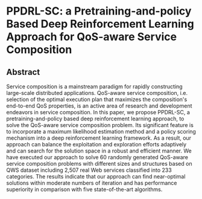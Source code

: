 # PPDRL-SC: a Pretraining-and-policy Based Deep Reinforcement Learning Approach for QoS-aware Service Composition

## Abstract
Service composition is a mainstream paradigm for rapidly constructing large-scale distributed applications. QoS-aware service composition, i.e. selection of the optimal execution plan that maximizes the composition's end-to-end QoS properties, is an active area of research and development endeavors in service composition. In this paper, we propose PPDRL-SC, a pretraining-and-policy based deep reinforcement learning approach, to solve the QoS-aware service composition problem. Its significant feature is to incorporate a maximum likelihood estimation method and a policy scoring mechanism into a deep reinforcement learning framework. As a result, our approach can balance the exploitation and exploration efforts adaptively and can search for the solution space in a robust and efficient manner. We have executed our approach to solve 60 randomly generated QoS-aware service composition problems with different sizes and structures based on QWS dataset including 2,507 real Web services classified into 233 categories. The results indicate that our approach can find near-optimal solutions within moderate numbers of iteration and has performance superiority in comparison with five state-of-the-art algorithms.
